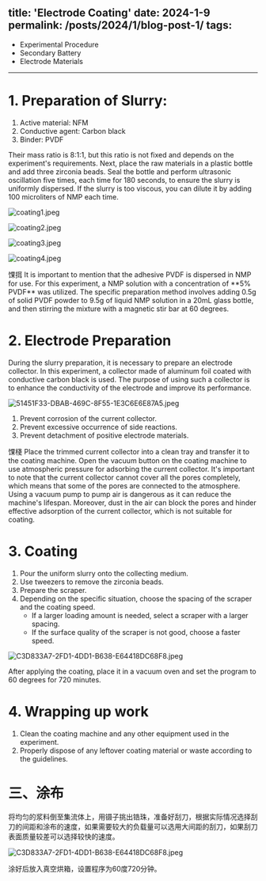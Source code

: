 title: 'Electrode Coating'
date: 2024-1-9
permalink: /posts/2024/1/blog-post-1/
tags:
---
  - Experimental Procedure
  - Secondary Battery
  - Electrode Materials
---

# 1. Preparation of Slurry:

1. Active material: NFM
2. Conductive agent: Carbon black
3. Binder: PVDF

Their mass ratio is 8:1:1, but this ratio is not fixed and depends on the experiment's requirements. Next, place the raw materials in a plastic bottle and add three zirconia beads. Seal the bottle and perform ultrasonic oscillation five times, each time for 180 seconds, to ensure the slurry is uniformly dispersed. If the slurry is too viscous, you can dilute it by adding 100 microliters of NMP each time.

![coating1.jpeg](Untitled%20c609beed7f9c407b96bb3c2fbe54416c/FC6F80BC-A30F-43CA-9EE8-76FE4288C636.jpeg)

![coating2.jpeg](Untitled%20c609beed7f9c407b96bb3c2fbe54416c/4C5D60EA-5212-41D2-89F5-A9446B9BF01F.jpeg)

![coating3.jpeg](Untitled%20c609beed7f9c407b96bb3c2fbe54416c/B5964307-AB0F-447A-8E02-D4CFB738AC5A.jpeg)

![coating4.jpeg](Untitled%20c609beed7f9c407b96bb3c2fbe54416c/AD5B2CD5-1529-46EA-93AD-7978A8EA87A9.jpeg)

<aside>
馃挕 It is important to mention that the adhesive PVDF is dispersed in NMP for use. For this experiment, a NMP solution with a concentration of **5% PVDF** was utilized. The specific preparation method involves adding 0.5g of solid PVDF powder to 9.5g of liquid NMP solution in a 20mL glass bottle, and then stirring the mixture with a magnetic stir bar at 60 degrees.

</aside>

# 2. Electrode Preparation

During the slurry preparation, it is necessary to prepare an electrode collector. In this experiment, a collector made of aluminum foil coated with conductive carbon black is used. The purpose of using such a collector is to enhance the conductivity of the electrode and improve its performance.

![51451F33-DBAB-469C-8F55-1E3C6E6E87A5.jpeg](Untitled%20c609beed7f9c407b96bb3c2fbe54416c/51451F33-DBAB-469C-8F55-1E3C6E6E87A5.jpeg)

1. Prevent corrosion of the current collector.
2. Prevent excessive occurrence of side reactions.
3. Prevent detachment of positive electrode materials.

<aside>
馃棧 Place the trimmed current collector into a clean tray and transfer it to the coating machine. Open the vacuum button on the coating machine to use atmospheric pressure for adsorbing the current collector. It's important to note that the current collector cannot cover all the pores completely, which means that some of the pores are connected to the atmosphere. Using a vacuum pump to pump air is dangerous as it can reduce the machine's lifespan. Moreover, dust in the air can block the pores and hinder effective adsorption of the current collector, which is not suitable for coating.

</aside>

# 3. Coating

1. Pour the uniform slurry onto the collecting medium.
2. Use tweezers to remove the zirconia beads.
3. Prepare the scraper.
4. Depending on the specific situation, choose the spacing of the scraper and the coating speed.
    - If a larger loading amount is needed, select a scraper with a larger spacing.
    - If the surface quality of the scraper is not good, choose a faster speed.

![C3D833A7-2FD1-4DD1-B638-E64418DC68F8.jpeg](Untitled%20c609beed7f9c407b96bb3c2fbe54416c/C3D833A7-2FD1-4DD1-B638-E64418DC68F8.jpeg)

After applying the coating, place it in a vacuum oven and set the program to 60 degrees for 720 minutes.

# 4. Wrapping up work

1. Clean the coating machine and any other equipment used in the experiment.
2. Properly dispose of any leftover coating material or waste according to the guidelines.

# 三、涂布

将均匀的浆料倒至集流体上，用镊子挑出锆珠，准备好刮刀，根据实际情况选择刮刀的间距和涂布的速度，如果需要较大的负载量可以选用大间距的刮刀，如果刮刀表面质量较差可以选择较快的速度。

![C3D833A7-2FD1-4DD1-B638-E64418DC68F8.jpeg](%E7%94%B5%E6%9E%81%E6%B6%82%E5%B8%83%20c609beed7f9c407b96bb3c2fbe54416c/C3D833A7-2FD1-4DD1-B638-E64418DC68F8.jpeg)

涂好后放入真空烘箱，设置程序为60度720分钟。
